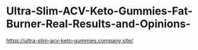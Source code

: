 # Ultra-Slim-ACV-Keto-Gummies-Fat-Burner-Real-Results-and-Opinions-
https://ultra-slim-acv-keto-gummies.company.site/

